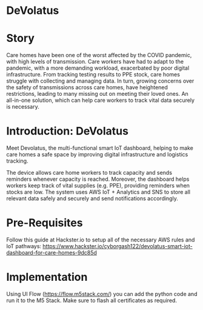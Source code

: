 # DeVolatus
# Story
Care homes have been one of the worst affected by the COVID pandemic, with high levels of transmission. Care workers have had to adapt to the pandemic, with a more demanding workload, exacerbated by poor digital infrastructure. From tracking testing results to PPE stock, care homes struggle with collecting and managing data. In turn, growing concerns over the safety of transmissions across care homes, have heightened restrictions, leading to many missing out on meeting their loved ones. An all-in-one solution, which can help care workers to track vital data securely is necessary.

# Introduction: DeVolatus
Meet Devolatus, the multi-functional smart IoT dashboard, helping to make care homes a safe space by improving digital infrastructure and logistics tracking.

The device allows care home workers to track capacity and sends reminders whenever capacity is reached. Moreover, the dashboard helps workers keep track of vital supplies (e.g. PPE), providing reminders when stocks are low. The system uses AWS IoT + Analytics and SNS to store all relevant data safely and securely and send notifications accordingly.

# Pre-Requisites
Follow this guide at Hackster.io to setup all of the necessary AWS rules and IoT pathways: https://www.hackster.io/cyborgash122/devolatus-smart-iot-dashboard-for-care-homes-9dc85d

# Implementation
Using UI Flow (https://flow.m5stack.com/) you can add the python code and run it to the M5 Stack. Make sure to flash all certificates as required.


